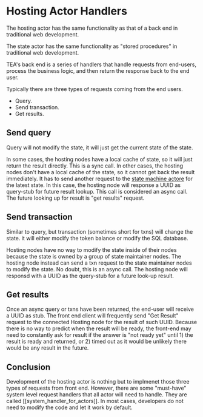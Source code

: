 # Hosting Actor Handlers

The hosting actor has the same functionality as that of a back end in traditional web development.

The state actor has the same functionality as "stored procedures" in traditional web development.

TEA's back end is a series of handlers that handle requests from end-users, process the business logic, and then return the response back to the end user.

Typically there are three types of requests coming from the end users.

- Query.
- Send transaction.
- Get results.

## Send query
Query will not modify the state, it will just get the current state of the state.

In some cases, the hosting nodes have a local cache of state, so it will just return the result directly. This is a sync call. In other cases, the hosting nodes don't have a local cache of the state, so it cannot get back the result immediately. It has to send another request to the [state machine actore](state_machine_actor.md) for the latest state. In this case, the hosting node will response a UUID as query-stub for future result lookup. This call is considered an async call. The future looking up for result is "get results" request.

## Send transaction

Similar to query, but transaction (sometimes short for txns) will change the state. it will either modify the token balance or modify the SQL database.

Hosting nodes have no way to modify the state inside of their nodes because the state is owned by a group of state maintainer nodes. The hosting node instead can send a txn request to the state maintainer nodes to modify the state. No doubt, this is an async call. The hosting node will responsd with a UUID as the query-stub for a future look-up result.
## Get results

Once an async query or txns have been returned, the end-user will receive a UUID as stub. The front end client will frequently send "Get Result" request to the connected Hosting node for the result of such UUID. Because there is no way to predict when the result will be ready, the front-end may need to constantly ask for result if the answer is "not ready yet" until 1) the result is ready and returned, or 2) timed out as it would be unlikely there would be any result in the future.

  

  

## Conclusion

  

Development of the hosting actor is nothing but to implmenet those three types of requests from front end. However, there are some "must-have" system level request handlers that all actor will need to handle. They are called [[system_handler_for_actors]]. In most cases, developers do not need to modify the code and let it work by default.